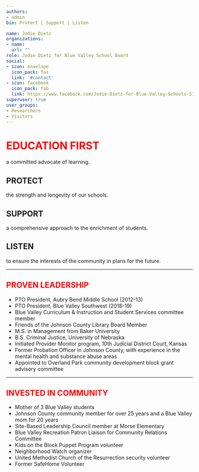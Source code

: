 ```yaml
---
authors:
- admin
bio: Protect | Support | Listen

name: Jodie Dietz
organizations:
- name: 
  url: ""
role: Jodie Dietz for Blue Valley School Board
social:
- icon: envelope
  icon_pack: fas
  link: '#contact'
- icon: facebook
  icon_pack: fab
  link: https://www.facebook.com/Jodie-Dietz-for-Blue-Valley-Schools-577810405962585/
superuser: true
user_groups:
- Researchers
- Visitors
---
```


# <span style="color:red">**EDUCATION FIRST**</span>
a committed advocate of learning.

## **PROTECT**
the strength and longevity of our schools.

## **SUPPORT**
a comprehensive approach to the enrichment of students.

## **LISTEN**
to ensure the interests of the community
in plans for the future.

***

## <span style="color:red">**PROVEN LEADERSHIP**</span>
* PTO President, Aubry Bend Middle School (2012-13)
* PTO President, Blue Valley Southwest (2018-19)
* Blue Valley Curriculum & Instruction and Student Services committee member
* Friends of the Johnson County Library Board Member
* M.S. in Management from Baker University
* B.S. Criminal Justice, University of Nebraska
* Initiated Provider Monitor program, 10th Judicial District Court, Kansas
* Former Probation Officer in Johnson County, with experience in the mental health and substance abuse areas
* Appointed to Overland Park community development block grant advisory committee


***

## <span style="color:red">**INVESTED IN COMMUNITY**</span>

* Mother of 3 Blue Valley students
* Johnson County community member for over 25 years and a Blue Valley mom for 20 years
* Site-Based Leadership Council member at Morse Elementary
* Blue Valley Recreation Patron Liaison for Community Relations Committee
* Kids on the Block Puppet Program volunteer
* Neighborhood Watch organizer
* United Methodist Church of the Resurrection security volunteer
* Former SafeHome Volunteer